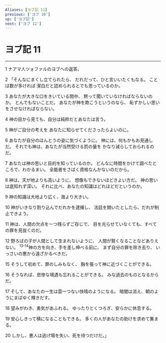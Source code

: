 ```yaml
---
Aliases: [ヨブ記 11]
previous: ['ヨブ 10']
up: ['ヨブ記']
next: ['ヨブ 12']
---
```

# ヨブ記 11

***




1 
ナアマ人ツォファルのヨブへの返答。 



2 
「そんなにまくし立てられたら、 だれだって、ひと言いいたくもなる。 ことば数が多ければ 潔白だと認められるとでも思っているのか。 



3 
あなたが大きな口をきいている間中、 黙って聞いていなければならないのか。 とんでもないことだ。 あなたが神を欺こうというのなら、 恥ずかしい思いをさせなければならない。 



4 
神の目から見ても、自分は純粋だとあなたは言う。 



5 
神がご自分の考えを あなたに知らせてくださったらよいのに。 



6 
あなたが自分のほんとうの姿に気づくように。 神には、何もかもお見通しだ。 それでも神は、あなたが当然受ける罰の量を かなり減らしておられるのだ。 



7 
あなたは神の思いと目的を知っているのか。 どんなに時間をかけて調べたところで、わかるまい。 全能者をさばく資格なんかないのだから。 



8 
神は、天が地よりも高いように、 想像もできないほどきよい方だ。 神の思いは底知れず深い。 それに比べ、あなたの知識はどれほどだというのか。 



9 
神の知識は大地より広く、海より大きい。 



10 
神がいきなり割り込んでだれかを逮捕し、 法廷を開いたとしたら、だれが制止できよう。 



11 
神は、人間の欠点を一つ残らずご存じで、 目を光らせていなくても、すべての罪を見抜くのだ。 



12 
野ろばの子が人間として生まれないように、 人間が賢くなることなどありえない。 <sup class="versenum">13-14</sup>神の方を向き、手を差し伸べる前に、 まず自分の罪を除き去り、 いっさいの悪から遠ざかるべきだ。 



15 
そうして初めて、罪のしみもなく、 胸を張って神に近づくことができる。 



16 
そうなれば、悲惨な境遇も忘れることができる。 みな過去のものとなるからだ。 



17 
そして、あなたの一生は雲一つない快晴のようになる。 暗闇は消え、朝のようにまばゆく輝きだす。 



18 
望みがわき、勇気があふれる。 ゆったりとくつろぎ、安らかに休息する。 



19 
安心しきって横になることもできる。 多くの人があなたの助けを求めて集まる。 



20 
しかし、悪人は逃げ場を失い、死を待つだけだ。」

